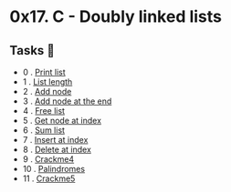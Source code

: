 # 0x17. C - Doubly linked lists

## Tasks 📃
  
  - 0 . [Print list](https://github.com/dagemtsehay1/alx-low_level_programming/blob/main/0x17-doubly_linked_lists/0-print_dlistint.c)
  - 1 . [List length](https://github.com/dagemtsehay1/alx-low_level_programming/blob/main/0x17-doubly_linked_lists/1-dlistint_len.c)
  - 2 . [Add node](https://github.com/dagemtsehay1/alx-low_level_programming/blob/main/0x17-doubly_linked_lists/2-add_dnodeint.c)
  - 3 . [Add node at the end](https://github.com/dagemtsehay1/alx-low_level_programming/blob/main/0x17-doubly_linked_lists/3-add_dnodeint_end.c)
  - 4 . [Free list](https://github.com/dagemtsehay1/alx-low_level_programming/blob/main/0x17-doubly_linked_lists/4-free_dlistint.c)
  - 5 . [Get node at index](https://github.com/dagemtsehay1/alx-low_level_programming/blob/main/0x17-doubly_linked_lists/5-get_dnodeint.c)
  - 6 . [Sum list](https://github.com/dagemtsehay1/alx-low_level_programming/blob/main/0x17-doubly_linked_lists/6-sum_dlistint.c)
  - 7 . [Insert at index](https://github.com/dagemtsehay1/alx-low_level_programming/blob/main/0x17-doubly_linked_lists/7-insert_dnodeint.c)
  - 8 . [Delete at index](https://github.com/dagemtsehay1/alx-low_level_programming/blob/main/0x17-doubly_linked_lists/8-delete_dnodeint.c)
  - 9 . [Crackme4](https://github.com/dagemtsehay1/alx-low_level_programming/blob/main/0x17-doubly_linked_lists/100-password)
  - 10 . [Palindromes](https://github.com/dagemtsehay1/alx-low_level_programming/blob/main/0x17-doubly_linked_lists/102-result)
  - 11 . [Crackme5](https://github.com/dagemtsehay1/alx-low_level_programming/blob/main/0x17-doubly_linked_lists/103-keygen.c)
